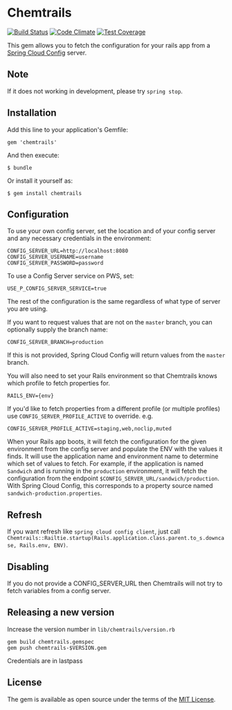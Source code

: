 # Chemtrails

[![Build Status](https://travis-ci.org/pivotal/chemtrails.svg?branch=master)](https://travis-ci.org/pivotal/chemtrails)
[![Code Climate](https://codeclimate.com/github/pivotal/chemtrails/badges/gpa.svg)](https://codeclimate.com/github/pivotal/chemtrails)
[![Test Coverage](https://codeclimate.com/github/pivotal/chemtrails/badges/coverage.svg)](https://codeclimate.com/github/pivotal/chemtrails/coverage)

This gem allows you to fetch the configuration for your rails app from a [Spring Cloud Config](http://cloud.spring.io/spring-cloud-config) server.

## Note

If it does not working in development, please try `spring stop`.

## Installation

Add this line to your application's Gemfile:

    gem 'chemtrails'

And then execute:

    $ bundle

Or install it yourself as:

    $ gem install chemtrails

## Configuration

To use your own config server, set the location and of your config server and any necessary credentials in the environment:

    CONFIG_SERVER_URL=http://localhost:8080
    CONFIG_SERVER_USERNAME=username
    CONFIG_SERVER_PASSWORD=password

To use a Config Server service on PWS, set:

    USE_P_CONFIG_SERVER_SERVICE=true

The rest of the configuration is the same regardless of what type of server you are using.

If you want to request values that are not on the `master` branch, you can optionally supply the branch name:

    CONFIG_SERVER_BRANCH=production

If this is not provided, Spring Cloud Config will return values from the `master` branch.

You will also need to set your Rails environment so that Chemtrails knows which profile to fetch properties for.

    RAILS_ENV={env}

If you'd like to fetch properties from a different profile (or multiple profiles) use `CONFIG_SERVER_PROFILE_ACTIVE` to override. e.g.

    CONFIG_SERVER_PROFILE_ACTIVE=staging,web,noclip,muted

When your Rails app boots, it will fetch the configuration for the given environment from the config server and populate
the ENV with the values it finds. It will use the application name and environment name to determine which set of values
to fetch. For example, if the application is named `Sandwich` and is running in the `production` environment, it will fetch
the configuration from the endpoint `$CONFIG_SERVER_URL/sandwich/production`. With Spring Cloud Config, this corresponds
to a property source named `sandwich-production.properties`.

## Refresh

If you want refresh like `spring cloud config client`, just call `Chemtrails::Railtie.startup(Rails.application.class.parent.to_s.downcase, Rails.env, ENV)`.

## Disabling

If you do not provide a CONFIG_SERVER_URL then Chemtrails will not try to fetch variables from a config server.

## Releasing a new version
Increase the version number in `lib/chemtrails/version.rb`

    gem build chemtrails.gemspec
    gem push chemtrails-$VERSION.gem

Credentials are in lastpass

## License

The gem is available as open source under the terms of the [MIT License](http://opensource.org/licenses/MIT).

